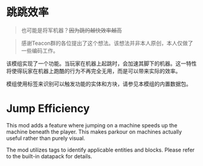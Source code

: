 # 跳跳效率

> 也可能是将军机器？~~因为跳的越快效率越高~~

> 感谢Teacon群的各位提出了这个想法。该想法并非本人原创，本人仅做了一些编码工作。

该模组实现了一个功能。当玩家在机器上起跳时，会加速其脚下的机器。这一特性将使得玩家在机器上跑酷的行为不再完全无用，而是可以带来实际的效率。

模组使用标签来识别可以触发功能的实体和方块，请参见本模组的内置数据包。

# Jump Efficiency

This mod adds a feature where jumping on a machine speeds up the machine beneath the player. This makes parkour on machines actually useful rather than purely visual.

The mod utilizes tags to identify applicable entities and blocks. Please refer to the built-in datapack for details.
